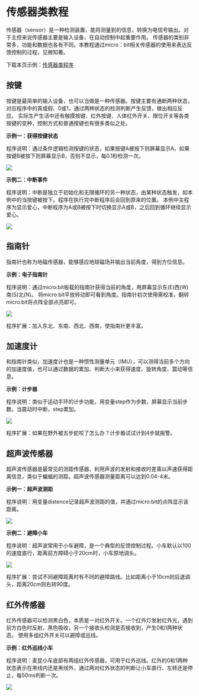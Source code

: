 # 传感器类教程

传感器（sensor）是一种检测装置，能将测量到的信息，转换为电信号输出。对于主控来说传感器主要是输入设备，在自动控制中起重要作用。
传感器的类别非常多，功能和数据也各有不同。本教程通过micro：bit相关传感器的使用来表达反馈控制的过程，见微知著。

下载本页示例：[传感器类程序](https://github.com/mu-opensource/Morpx-docs/raw/master/SelfDriving/SelfDriving_MakeCode/sources/sensor.zip)

## 按键

按键是最简单的输入设备，也可以当做是一种传感器。按键主要有通断两种状态，对应程序中的真或假、0或1，通过两种状态的检测判断产生反馈，做出相应反应。
实际生产生活中还有触摸按键、红外按键、人体红外开关、限位开关等各类按键的变种，控制方式和普通按键也有很多类似之处。

**示例一：获得按键状态**

程序说明：通过条件逻辑检测按键的状态，如果按键A被按下则屏幕显示A，如果按键B被按下则屏幕显示B，否则不显示，每0.1秒检测一次。

![](./images/sensor/buttonStatus.jpg)

**示例二：中断事件**

程序说明：中断是独立于初始化和无限循环的另一种状态，由某种状态触发，如本例中的当按键被按下。程序在执行完中断程序后会回到原来的位置。
本例中主程序为显示爱心，中断程序为A或B被按下时切换显示A或B，之后回到循环继续显示爱心。

![](./images/sensor/buttonInterrupt.jpg)

## 指南针

指南针也称为地磁传感器，能够感应地球磁场并输出当前角度，得到方位信息。

**示例：电子指南针**

程序说明：通过micro:bit板载的指南针获得当前的角度，用屏幕显示东(E)西(W)南(S)北(N)。
将micro:bit平放转动即可看到角度。指南针初次使用需校准，翻转micro:bit将点阵全部点亮即可。

![](./images/sensor/compassDirection.jpg)

程序扩展：加入东北、东南、西北、西南，使指南针更丰富。

## 加速度计

和指南针类似，加速度计也是一种惯性测量单元（IMU），可以测得当前多个方向的加速度值，也可以通过数据的累加、判断大小来获得速度、旋转角度、震动等信息。

**示例：计步器**

程序说明：类似于运动手环的计步功能，用变量step作为步数，屏幕显示当前步数。当震动时中断，step累加。

![](./images/sensor/accelerometerStep.jpg)

程序扩展：如果在野外被五步蛇咬了怎么办？计步器试试计到4步就报警。

## 超声波传感器

超声波传感器是最常见的测距传感器，利用声波的发射和接收时差乘以声速获得距离信息，类似于蝙蝠的测距。超声波传感器测量距离可以达到0.04-4米。

**示例一：超声波测距**

程序说明：用变量distence记录超声波测距的值，并通过micro:bit的点阵显示该距离。

![](./images/sensor/ultrasonicDistance.jpg)

**示例二：避障小车**

程序说明：超声波常用于小车避障，是一个典型的反馈控制过程。小车默认以100的速度直行，距离前方障碍小于20cm时，小车原地调头。

![](./images/sensor/ultrasonicAvoidance.jpg)

程序扩展：尝试不同避障距离时有不同的避障路线。比如距离小于10cm则后退调头，距离20cm则右转90度。

## 红外传感器

红外传感器可以检测黑白色，本质是一对红外开关。一个红外灯发射红外光，遇到前方白色时反射，黑色吸收，另一个接收头检测是否接收到，产生0和1两种状态。
使用多组红外开关可以避障或巡线。

**示例：红外巡线小车**

程序说明：麦昆小车底部有两组红外传感器，可用于红外巡线。红外的0和1两种状态表示在黑线内还是黑线外，通过两对红外状态的判断让小车直行、左转还是停止，每50ms判断一次。

![](./images/sensor/infraredLineFollower.jpg)